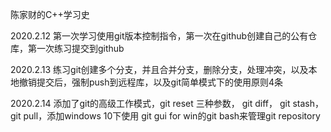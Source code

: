 陈家财的C++学习史

2020.2.12 第一次学习使用git版本控制指令，第一次在github创建自己的公有仓库，第一次练习提交到github

2020.2.13 练习git创建多个分支，并且合并分支，删除分支，处理冲突，以及本地撤销提交后，强制push到远程库，以及git简单模式下的使用原则4条

2020.2.14 添加了git的高级工作模式，git reset 三种参数， git diff， git stash，git pull，添加windows 10下使用 git gui for win的git bash来管理git repository
